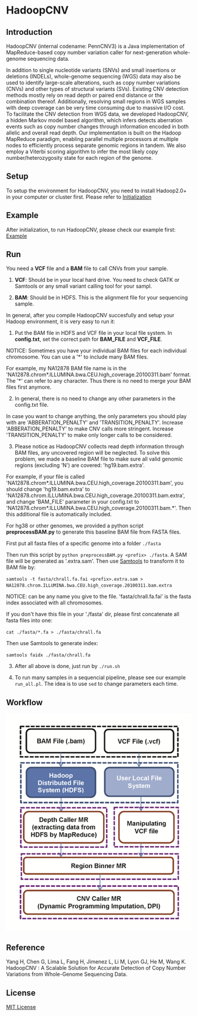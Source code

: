 # HadoopCNV

## Introduction

HadoopCNV (internal codename: PennCNV3) is a Java implementation of MapReduce-based copy number variation caller for next-generation whole-genome sequencing data.

In addition to single nucleotide variants (SNVs) and small insertions or deletions (INDELs), whole-genome sequencing (WGS) data may also be used to identify large-scale alterations, such as copy number variations (CNVs) and other types of structural variants (SVs).  Existing CNV detection methods mostly rely on read depth or paired end distance or the combination thereof.  Additionally, resolving small regions in WGS samples with deep coverage can be very time consuming due to massive I/O cost. To facilitate the CNV detection from WGS data, we developed HadoopCNV, a hidden Markov model based algorithm, which infers detects aberration events such as copy number changes through information encoded in both allelic and overall read depth.  Our implementation is built on the Hadoop MapReduce paradigm, enabling parallel multiple processors at multiple nodes to efficiently process separate genomic regions in tandem. We also employ a Viterbi scoring algorithm to infer the most likely copy number/heterozygosity state for each region of the genome. 

## Setup

To setup the environment for HadoopCNV, you need to install Hadoop2.0+ in your computer or cluster first. Please refer to [Initialization](docs/initialization.md)

## Example

After initialization, to run HadoopCNV, please check our example first:
[Example](docs/example.md)

## Run

You need a **VCF** file and a **BAM** file to call CNVs from your sample. 

1) **VCF**: Should be in your local hard drive. You need to check GATK or Samtools or any small variant calling tool for your sampl.

2) **BAM**: Should be in HDFS. This is the alignment file for your sequencing sample.

In general, after you compile HadoopCNV succesfully and setup your Hadoop environment, it is very easy to run it:

1) Put the BAM file in HDFS and VCF file in your local file system. In **config.txt**, set the correct path for **BAM_FILE** and **VCF_FILE**.

NOTICE: Sometimes you have your individual BAM files for each individual chromosome. You can use a '\*' to include many BAM files.

For example, my NA12878 BAM file name is in the 'NA12878.chrom\*.ILLUMINA.bwa.CEU.high_coverage.20100311.bam' format. The '\*' can refer to any character. Thus there is no need to merge your BAM files first anymore.

2) In general, there is no need to change any other parameters in the config.txt file. 

In case you want to change anything, the only parameters you should play with are 'ABBERATION_PENALTY' and 'TRANSITION_PENALTY'. Increase 'ABBERATION_PENALTY' to make CNV calls more stringent. Increase 'TRANSITION_PENALTY' to make only longer calls to be considered.

3) Please notice as HadoopCNV collects read depth information through BAM files, any uncovered region will be neglected. To solve this problem, we made a baseline BAM file to make sure all valid genomic regions (excluding 'N') are covered: 'hg19.bam.extra'.

For example, if your file is called 'NA12878.chrom\*.ILLUMINA.bwa.CEU.high_coverage.20100311.bam', you should change 'hg19.bam.extra' to 'NA12878.chrom.ILLUMINA.bwa.CEU.high_coverage.20100311.bam.extra', and change 'BAM_FILE' parameter in your config.txt to 'NA12878.chrom*.ILLUMINA.bwa.CEU.high_coverage.20100311.bam.\*'. Then this additional file is automatically included.

For hg38 or other genomes, we provided a python script **preprocessBAM.py** to generate this baseline BAM file from FASTA files.

First put all fasta files of a specific genome into a folder `./fasta`

Then run this script by `python preprocessBAM.py <prefix> ./fasta`. A SAM file will be generated as '<prefix>.extra.sam'.
Then use [Samtools](http://www.htslib.org/) to transform it to BAM file by: 

`samtools -t fasta/chrall.fa.fai <prefix>.extra.sam > NA12878.chrom.ILLUMINA.bwa.CEU.high_coverage.20100311.bam.extra`

NOTICE: <prefix> can be any name you give to the file. 'fasta/chrall.fa.fai' is the fasta index associated with all chromosomes. 

If you don't have this file in your './fasta' dir, please first concatenate all fasta files into one:

`cat ./fasta/*.fa > ./fasta/chrall.fa`

Then use Samtools to generate index:

`samtools faidx ./fasta/chrall.fa`

3) After all above is done, just run by `./run.sh`

4) To run many samples in a sequencial pipeline, please see our example `run_all.pl`. The idea is to use `sed` to change parameters each time.

## Workflow

![HadoopCNV Workflow](docs/images/PennCNV3.png "HadoopCNV Workflow")

## Reference

Yang H, Chen G, Lima L, Fang H, Jimenez L, Li M, Lyon GJ, He M, Wang K. HadoopCNV : A Scalable Solution for Accurate Detection of Copy Number Variations from Whole-Genome Sequencing Data.

## License

[MIT License](http://wglab.mit-license.org)
